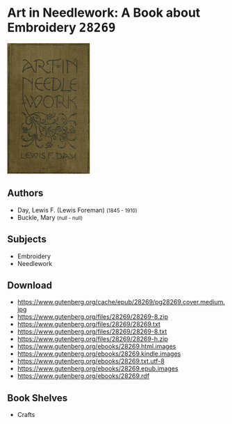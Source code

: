 # Art in Needlework: A Book about Embroidery <kbd>28269</kbd>

![](./cover.medium.jpg "")

## Authors


 - Day, Lewis F. (Lewis Foreman) <small>(1845 - 1910)</small>
 - Buckle, Mary <small>(null - null)</small>

## Subjects


 - Embroidery
 - Needlework

## Download


 - https://www.gutenberg.org/cache/epub/28269/pg28269.cover.medium.jpg
 - https://www.gutenberg.org/files/28269/28269-8.zip
 - https://www.gutenberg.org/files/28269/28269.txt
 - https://www.gutenberg.org/files/28269/28269-8.txt
 - https://www.gutenberg.org/files/28269/28269-h.zip
 - https://www.gutenberg.org/ebooks/28269.html.images
 - https://www.gutenberg.org/ebooks/28269.kindle.images
 - https://www.gutenberg.org/ebooks/28269.txt.utf-8
 - https://www.gutenberg.org/ebooks/28269.epub.images
 - https://www.gutenberg.org/ebooks/28269.rdf

## Book Shelves


 - Crafts
